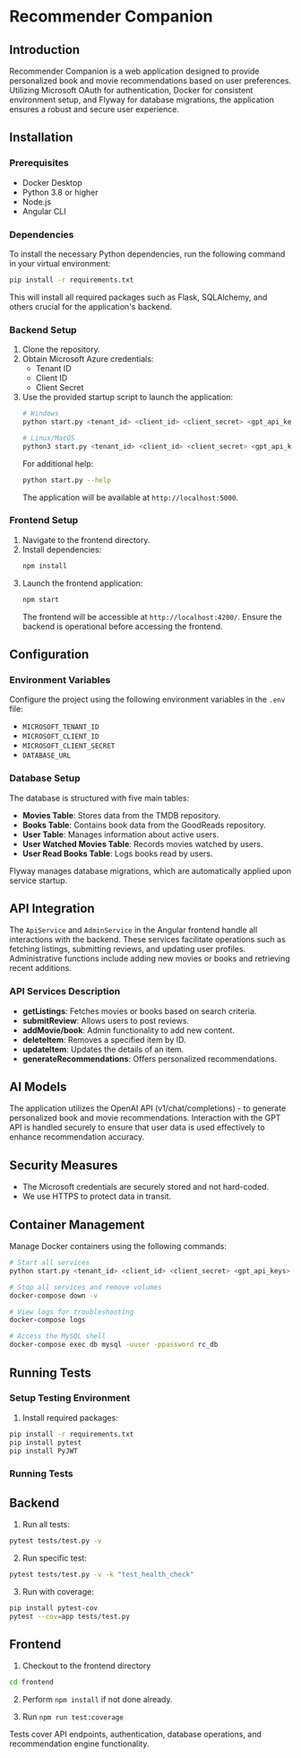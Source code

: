 # Recommender Companion

## Introduction
Recommender Companion is a web application designed to provide personalized book and movie recommendations based on user preferences. Utilizing Microsoft OAuth for authentication, Docker for consistent environment setup, and Flyway for database migrations, the application ensures a robust and secure user experience.

## Installation

### Prerequisites
- Docker Desktop
- Python 3.8 or higher
- Node.js
- Angular CLI

### Dependencies
To install the necessary Python dependencies, run the following command in your virtual environment:
```bash
pip install -r requirements.txt
```
This will install all required packages such as Flask, SQLAlchemy, and others crucial for the application's backend.

### Backend Setup
1. Clone the repository.
2. Obtain Microsoft Azure credentials:
   - Tenant ID
   - Client ID
   - Client Secret
3. Use the provided startup script to launch the application:
    ```bash
    # Windows
    python start.py <tenant_id> <client_id> <client_secret> <gpt_api_key>

    # Linux/MacOS
    python3 start.py <tenant_id> <client_id> <client_secret> <gpt_api_key>
    ```
   For additional help:
   ```bash
   python start.py --help
   ```
   The application will be available at `http://localhost:5000`.

### Frontend Setup
1. Navigate to the frontend directory.
2. Install dependencies:
   ```bash
   npm install
   ```
3. Launch the frontend application:
   ```bash
   npm start
   ```
   The frontend will be accessible at `http://localhost:4200/`. Ensure the backend is operational before accessing the frontend.

## Configuration

### Environment Variables
Configure the project using the following environment variables in the `.env` file:
- `MICROSOFT_TENANT_ID`
- `MICROSOFT_CLIENT_ID`
- `MICROSOFT_CLIENT_SECRET`
- `DATABASE_URL`

### Database Setup
The database is structured with five main tables:
- **Movies Table**: Stores data from the TMDB repository.
- **Books Table**: Contains book data from the GoodReads repository.
- **User Table**: Manages information about active users.
- **User Watched Movies Table**: Records movies watched by users.
- **User Read Books Table**: Logs books read by users.

Flyway manages database migrations, which are automatically applied upon service startup.

## API Integration
The `ApiService` and `AdminService` in the Angular frontend handle all interactions with the backend. These services facilitate operations such as fetching listings, submitting reviews, and updating user profiles. Administrative functions include adding new movies or books and retrieving recent additions.

### API Services Description
- **getListings**: Fetches movies or books based on search criteria.
- **submitReview**: Allows users to post reviews.
- **addMovie/book**: Admin functionality to add new content.
- **deleteItem**: Removes a specified item by ID.
- **updateItem**: Updates the details of an item.
- **generateRecommendations**: Offers personalized recommendations.

## AI Models
The application utilizes the OpenAI API (v1/chat/completions) - to generate personalized book and movie recommendations. Interaction with the GPT API is handled securely to ensure that user data is used effectively to enhance recommendation accuracy.

## Security Measures
- The Microsoft credentials are securely stored and not hard-coded.
- We use HTTPS to protect data in transit.

## Container Management
Manage Docker containers using the following commands:
```bash
# Start all services
python start.py <tenant_id> <client_id> <client_secret> <gpt_api_keys>

# Stop all services and remove volumes
docker-compose down -v

# View logs for troubleshooting
docker-compose logs

# Access the MySQL shell
docker-compose exec db mysql -uuser -ppassword rc_db
```

## Running Tests

### Setup Testing Environment
1. Install required packages:
```bash
pip install -r requirements.txt
pip install pytest
pip install PyJWT
```

### Running Tests

## Backend

1. Run all tests:
```bash
pytest tests/test.py -v
```

2. Run specific test:
```bash
pytest tests/test.py -v -k "test_health_check"
```

3. Run with coverage:
```bash
pip install pytest-cov
pytest --cov=app tests/test.py
```

## Frontend

1. Checkout to the frontend directory
```bash
cd frontend
```

2. Perform `npm install` if not done already.

3. Run `npm run test:coverage`

Tests cover API endpoints, authentication, database operations, and recommendation engine functionality.

